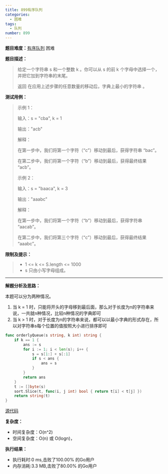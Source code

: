 ```yaml
---
title: 899有序队列
categories:
  - 困难
tags:
  - 队列
number: 899
---
```


**题目难度：**[有序队列](https://leetcode.cn/problems/orderly-queue/) 困难

**题目描述：**

> 给定一个字符串 s 和一个整数 k 。你可以从 s 的前 k 个字母中选择一个，并把它加到字符串的末尾。
>
> 返回 在应用上述步骤的任意数量的移动后，字典上最小的字符串 。

**测试用例：**

> 示例 1：
> 
> 输入：s = "cba", k = 1
> 
> 输出："acb"
> 
> 解释：
> 
> 在第一步中，我们将第一个字符（“c”）移动到最后，获得字符串 “bac”。
> 
> 在第二步中，我们将第一个字符（“b”）移动到最后，获得最终结果 “acb”。
> 
> 示例 2：
> 
> 
> 输入：s = "baaca", k = 3
> 
> 输出："aaabc"
> 
> 解释：
> 
> 在第一步中，我们将第一个字符（“b”）移动到最后，获得字符串 “aacab”。
> 
> 在第二步中，我们将第三个字符（“c”）移动到最后，获得最终结果 “aaabc”。

**限制及提示：**
> - 1 <= k <= S.length <= 1000
> - s 只由小写字母组成。

---
**解题分析及思路：**

本题可以分为两种情况。

1. 当 k = 1 时，只能将开头的字母移到最后面，那么对于长度为n的字符串来说，一共就n种情况，比较n种情况的字典即可
2. 当 k > 1 时，对于长度为n的字符串来说，都可以以最小字典的形式存在，所以对字符串s每个位置的值按照大小进行排序即可

```go
func orderlyQueue(s string, k int) string {
	if k == 1 {
		ans := s
		for i := 1; i < len(s); i++ {
			s = s[1:] + s[:1]
			if s < ans {
				ans = s
			}
		}
		return ans
	}
	t := []byte(s)
	sort.Slice(t, func(i, j int) bool { return t[i] < t[j] })
	return string(t)
}
```


[源代码](https://github.com/lomtom/algorithm-go/blob/main/leetcode/899有序队列_test.go)

**复杂度：**
- 时间复杂度：O(n^2)
- 空间复杂度：O(n) 或 O(logn)，

**执行结果：**

- 执行耗时:0 ms,击败了100.00% 的Go用户
- 内存消耗:3.3 MB,击败了80.00% 的Go用户
